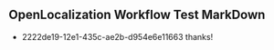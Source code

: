 ## OpenLocalization Workflow Test MarkDown
* 2222de19-12e1-435c-ae2b-d954e6e11663 thanks!

<!--HONumber=Jul16_HO2-->


